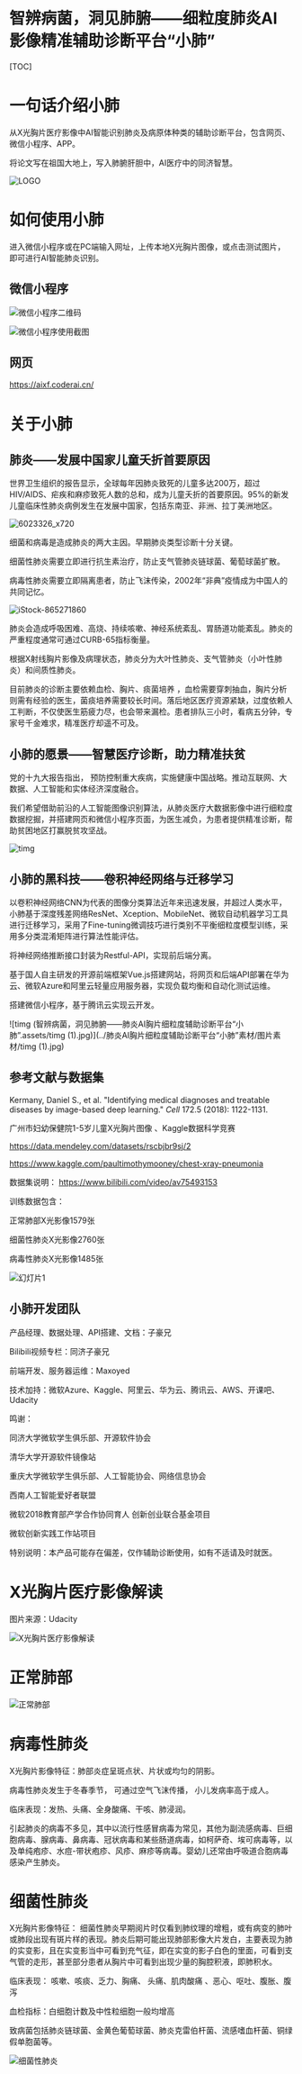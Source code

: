 # 智辨病菌，洞见肺腑——细粒度肺炎AI影像精准辅助诊断平台“小肺”

[TOC]

# 一句话介绍小肺

从X光胸片医疗影像中AI智能识别肺炎及病原体种类的辅助诊断平台，包含网页、微信小程序、APP。

将论文写在祖国大地上，写入肺腑肝胆中，AI医疗中的同济智慧。

![LOGO](智辨病菌，洞见肺腑——肺炎AI胸片细粒度辅助诊断平台“小肺”.assets/LOGO.png)

# 如何使用小肺

进入微信小程序或在PC端输入网址，上传本地X光胸片图像，或点击测试图片，即可进行AI智能肺炎识别。

## 微信小程序

![微信小程序二维码](智辨病菌，洞见肺腑——肺炎AI胸片细粒度辅助诊断平台“小肺”.assets/微信小程序二维码.png)

![微信小程序使用截图](智辨病菌，洞见肺腑——肺炎AI胸片细粒度辅助诊断平台“小肺”.assets/微信小程序使用截图.png)

## 网页

https://aixf.coderai.cn/

# 关于小肺

## 肺炎——发展中国家儿童夭折首要原因

世界卫生组织的报告显示，全球每年因肺炎致死的儿童多达200万，超过HIV/AIDS、疟疾和麻疹致死人数的总和，成为儿童夭折的首要原因。95%的新发儿童临床性肺炎病例发生在发展中国家，包括东南亚、非洲、拉丁美洲地区。

![6023326_x720](智辨病菌，洞见肺腑——肺炎AI胸片细粒度辅助诊断平台“小肺”.assets/6023326_x720.jpg)

细菌和病毒是造成肺炎的两大主因。早期肺炎类型诊断十分关键。

细菌性肺炎需要立即进行抗生素治疗，防止支气管肺炎链球菌、葡萄球菌扩散。

病毒性肺炎需要立即隔离患者，防止飞沫传染，2002年“非典”疫情成为中国人的共同记忆。

![iStock-865271860](智辨病菌，洞见肺腑——肺炎AI胸片细粒度辅助诊断平台“小肺”.assets/iStock-865271860.jpg)

肺炎会造成呼吸困难、高烧、持续咳嗽、神经系统紊乱、胃肠道功能紊乱。肺炎的严重程度通常可通过CURB-65指标衡量。

根据X射线胸片影像及病理状态，肺炎分为大叶性肺炎、支气管肺炎（小叶性肺炎）和间质性肺炎。

目前肺炎的诊断主要依赖血检、胸片、痰菌培养 ，血检需要穿刺抽血，胸片分析则需有经验的医生，菌痰培养需要较长时间。落后地区医疗资源紧缺，过度依赖人工判断，不仅使医生筋疲力尽，也会带来漏检。患者排队三小时，看病五分钟，专家号千金难求，精准医疗却遥不可及。

## 小肺的愿景——智慧医疗诊断，助力精准扶贫

党的十九大报告指出，  预防控制重大疾病，实施健康中国战略。推动互联网、大数据、人工智能和实体经济深度融合。 

我们希望借助前沿的人工智能图像识别算法，从肺炎医疗大数据影像中进行细粒度数据挖掘，并搭建网页和微信小程序页面，为医生减负，为患者提供精准诊断，帮助贫困地区打赢脱贫攻坚战。

![timg](智辨病菌，洞见肺腑——肺炎AI胸片细粒度辅助诊断平台“小肺”.assets/timg.jpg)

## 小肺的黑科技——卷积神经网络与迁移学习

以卷积神经网络CNN为代表的图像分类算法近年来迅速发展，并超过人类水平，小肺基于深度残差网络ResNet、Xception、MobileNet、微软自动机器学习工具进行迁移学习，采用了Fine-tuning微调技巧进行类别不平衡细粒度模型训练，采用多分类混淆矩阵进行算法性能评估。

将神经网络推断接口封装为Restful-API，实现前后端分离。

基于国人自主研发的开源前端框架Vue.js搭建网站，将网页和后端API部署在华为云、微软Azure和阿里云轻量应用服务器，实现负载均衡和自动化测试运维。

搭建微信小程序，基于腾讯云实现云开发。

![timg (智辨病菌，洞见肺腑——肺炎AI胸片细粒度辅助诊断平台“小肺”.assets/timg (1).jpg)](../肺炎AI胸片细粒度辅助诊断平台“小肺”素材/图片素材/timg (1).jpg)

## 参考文献与数据集

 Kermany, Daniel S., et al. "Identifying medical diagnoses and treatable diseases by image-based deep learning." *Cell* 172.5 (2018): 1122-1131. 

广州市妇幼保健院1-5岁儿童X光胸片图像 、Kaggle数据科学竞赛

https://data.mendeley.com/datasets/rscbjbr9sj/2 

 https://www.kaggle.com/paultimothymooney/chest-xray-pneumonia 

数据集说明： https://www.bilibili.com/video/av75493153 

训练数据包含：

正常肺部X光影像1579张

细菌性肺炎X光影像2760张

病毒性肺炎X光影像1485张

![幻灯片1](智辨病菌，洞见肺腑——肺炎AI胸片细粒度辅助诊断平台“小肺”.assets/幻灯片1.PNG)

## 小肺开发团队

产品经理、数据处理、API搭建、文档：子豪兄

Bilibili视频专栏：同济子豪兄

前端开发、服务器运维：Maxoyed

技术加持：微软Azure、Kaggle、阿里云、华为云、腾讯云、AWS、开课吧、Udacity



鸣谢：

同济大学微软学生俱乐部、开源软件协会

清华大学开源软件镜像站

重庆大学微软学生俱乐部、人工智能协会、网络信息协会

西南人工智能爱好者联盟

微软2018教育部产学合作协同育人 创新创业联合基金项目

微软创新实践工作站项目



特别说明：本产品可能存在偏差，仅作辅助诊断使用，如有不适请及时就医。

# X光胸片医疗影像解读

图片来源：Udacity

![X光胸片医疗影像解读](智辨病菌，洞见肺腑——肺炎AI胸片细粒度辅助诊断平台“小肺”.assets/X光胸片医疗影像解读.png)

# 正常肺部

![正常肺部](智辨病菌，洞见肺腑——肺炎AI胸片细粒度辅助诊断平台“小肺”.assets/正常肺部.png)

# 病毒性肺炎

X光胸片影像特征：肺部炎症呈斑点状、片状或均匀的阴影。 

病毒性肺炎发生于冬春季节， 可通过空气飞沫传播， 小儿发病率高于成人。 

临床表现：发热、头痛、全身酸痛、干咳、肺浸润。

引起肺炎的病毒不多见，其中以流行性感冒病毒为常见，其他为副流感病毒、巨细胞病毒、腺病毒、鼻病毒、冠状病毒和某些肠道病毒，如柯萨奇、埃可病毒等，以及单纯疱疹、水痘-带状疱疹、风疹、麻疹等病毒。婴幼儿还常由呼吸道合胞病毒感染产生肺炎。 



# 细菌性肺炎

X光胸片影像特征： 细菌性肺炎早期阅片时仅看到肺纹理的增粗，或有病变的肺叶或肺段出现有斑片样的表现。肺炎后期可能出现肺部影像大片发白，主要表现为肺的实变影，且在实变影当中可看到充气征，即在实变的影子白色的里面，可看到支气管的走形，甚至部分患者从胸片中可看到出现少量的胸腔积液，即肺积水。 

临床表现： 咳嗽、咳痰、乏力、胸痛、 头痛、肌肉酸痛 、恶心、呕吐、腹胀、腹泻 

血检指标：白细胞计数及中性粒细胞一般均增高 

致病菌包括肺炎链球菌、金黄色葡萄球菌、肺炎克雷伯杆菌、流感嗜血杆菌、铜绿假单胞菌等。

![细菌性肺炎](智辨病菌，洞见肺腑——肺炎AI胸片细粒度辅助诊断平台“小肺”.assets/细菌性肺炎.png)